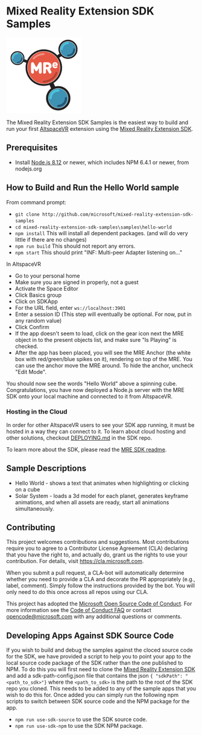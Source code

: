 # Mixed Reality Extension SDK Samples

<img width='200' height='200' src='https://github.com/Microsoft/mixed-reality-extension-sdk/blob/master/branding/MRe-RGB.png'/>

The Mixed Reality Extension SDK Samples is the easiest way to build and run
your first [AltspaceVR](https://altvr.com/) extension using the [Mixed Reality
Extension SDK](
https://github.com/Microsoft/mixed-reality-extension-sdk).

## Prerequisites
* Install [Node.js 8.12](https://nodejs.org/download/release/v8.12.0/) or
newer, which includes NPM 6.4.1 or newer, from nodejs.org

## How to Build and Run the Hello World sample
From command prompt:
* `git clone http://github.com/microsoft/mixed-reality-extension-sdk-samples`
* `cd mixed-reality-extension-sdk-samples\samples\hello-world`
* `npm install` This will install all dependent packages. (and will do very
little if there are no changes)
* `npm run build` This should not report any errors.
* `npm start` This should print "INF: Multi-peer Adapter listening on..."

In AltspaceVR
* Go to your personal home
* Make sure you are signed in properly, not a guest
* Activate the Space Editor
* Click Basics group
* Click on SDKApp
* For the URL field, enter `ws://localhost:3901`
* Enter a session ID (This step will eventually be optional. For now, put in
any random value)
* Click Confirm
* If the app doesn't seem to load, click on the gear icon next the MRE object
in to the present objects list, and make sure "Is Playing" is checked.
* After the app has been placed, you will see the MRE Anchor (the white box
with red/green/blue spikes on it), rendering on top of the MRE. You can use the
anchor move the MRE around. To hide the anchor, uncheck "Edit Mode".

You should now see the words "Hello World" above a spinning cube.
Congratulations, you have now deployed a Node.js server with the MRE SDK onto
your local machine and connected to it from AltspaceVR.

### Hosting in the Cloud
In order for other AltspaceVR users to see your SDK app running, it must be hosted in a way they can connect to it. To learn about cloud hosting and other solutions, checkout [DEPLOYING.md](https://github.com/Microsoft/mixed-reality-extension-sdk/blob/master/DEPLOYING.md) in the SDK repo.

To learn more about the SDK, please read the [MRE SDK readme](
https://github.com/Microsoft/mixed-reality-extension-sdk/blob/master/README.md).

## Sample Descriptions
* Hello World - shows a text that animates when highlighting or clicking on a
cube
* Solar System - loads a 3d model for each planet, generates keyframe
animations, and when all assets are ready, start all animations simultaneously.

## Contributing

This project welcomes contributions and suggestions.  Most contributions require you to agree to a
Contributor License Agreement (CLA) declaring that you have the right to, and actually do, grant us
the rights to use your contribution. For details, visit https://cla.microsoft.com.

When you submit a pull request, a CLA-bot will automatically determine whether you need to provide
a CLA and decorate the PR appropriately (e.g., label, comment). Simply follow the instructions
provided by the bot. You will only need to do this once across all repos using our CLA.

This project has adopted the [Microsoft Open Source Code of Conduct](https://opensource.microsoft.com/codeofconduct/).
For more information see the [Code of Conduct FAQ](https://opensource.microsoft.com/codeofconduct/faq/) or
contact [opencode@microsoft.com](mailto:opencode@microsoft.com) with any additional questions or comments.

## Developing Apps Against SDK Source Code

If you wish to build and debug the samples against the cloced source code for the SDK, we have provided a script to help
you to point your app to the local source code package of the SDK rather than the one published to NPM.  To do this you
will first need to clone the [Mixed Reality Extension SDK](https://github.com/Microsoft/mixed-reality-extension-sdk)
and add a sdk-path-config.json file that contains the json `{ "sdkPath": "<path_to_sdk>"}` where the `<path_to_sdk>` is
the path to the root of the SDK repo you cloned.  This needs to be added to any of the sample apps that you wish to do this
for.  Once added you can simply run the following npm scripts to switch between SDK source code and the NPM package for the
app.

- `npm run use-sdk-source` to use the SDK source code.
- `npm run use-sdk-npm` to use the SDK NPM package.
